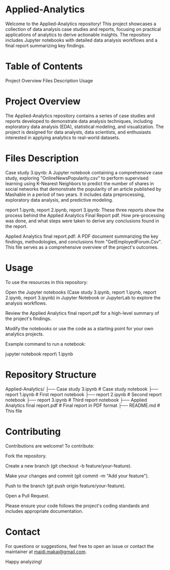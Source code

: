# Applied-Analytics

Welcome to the Applied-Analytics repository! This project showcases a collection of data analysis case studies and reports, focusing on practical applications of analytics to derive actionable insights. The repository includes Jupyter notebooks with detailed data analysis workflows and a final report summarizing key findings.

# Table of Contents
Project Overview
Files Description
Usage

# Project Overview

The Applied-Analytics repository contains a series of case studies and reports developed to demonstrate data analysis techniques, including exploratory data analysis (EDA), statistical modeling, and visualization. The project is designed for data analysts, data scientists, and enthusiasts interested in applying analytics to real-world datasets.

# Files Description

Case study 3.ipynb: A Jupyter notebook containing a comprehensive case study, exploring "OnlineNewsPopularity.csv" to perform supervised learning using K-Nearest Neighbors to predict the number of shares in social networks that demonstrate the popularity of an article published by Mashable in a period of two years. It includes data preprocessing, exploratory data analysis, and predictive modeling.

report 1.ipynb, report 2.ipynb, report 3.ipynb: These three reports show the process behind the Applied Analytics Final Report pdf. How pre-processing was done, and what steps were taken to derive any conclusions found in the report. 

Applied Analytics final report.pdf: A PDF document summarizing the key findings, methodologies, and conclusions from "GetEmployedForum.Csv". This file serves as a comprehensive overview of the project's outcomes.

# Usage

To use the resources in this repository:

Open the Jupyter notebooks (Case study 3.ipynb, report 1.ipynb, report 2.ipynb, report 3.ipynb) in Jupyter Notebook or JupyterLab to explore the analysis workflows.

Review the Applied Analytics final report.pdf for a high-level summary of the project's findings.

Modify the notebooks or use the code as a starting point for your own analytics projects.

Example command to run a notebook:

jupyter notebook report\ 1.ipynb

# Repository Structure

Applied-Analytics/
├── Case study 3.ipynb            # Case study notebook
├── report 1.ipynb                # First report notebook
├── report 2.ipynb                # Second report notebook
├── report 3.ipynb                # Third report notebook
├── Applied Analytics final report.pdf  # Final report in PDF format
├── README.md                     # This file

# Contributing

Contributions are welcome! To contribute:

Fork the repository.

Create a new branch (git checkout -b feature/your-feature).

Make your changes and commit (git commit -m "Add your feature").

Push to the branch (git push origin feature/your-feature).

Open a Pull Request.

Please ensure your code follows the project's coding standards and includes appropriate documentation.

# Contact

For questions or suggestions, feel free to open an issue or contact the maintainer at majdi.makai@gmail.com.

Happy analyzing!

